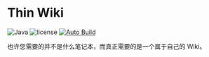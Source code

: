 # Thin Wiki
![Java](https://img.shields.io/badge/language-Java-green.svg)
![license](https://img.shields.io/badge/license-GNU-green.svg)
[![Auto Build](https://github.com/thin-wiki/thin-wiki/actions/workflows/auto.yml/badge.svg)](https://github.com/thin-wiki/thin-wiki/actions/workflows/auto.yml)

也许您需要的并不是什么笔记本，而真正需要的是一个属于自己的 Wiki。 


